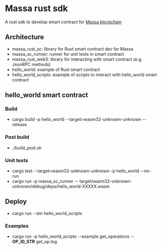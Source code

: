 # Massa rust sdk

A rust sdk to develop smart contract for [Massa blockchain](www.massa.net)

## Architecture

* massa_rust_sc: library for Rust smart contract dev for Massa
* massa_sc_runner: runner for unit tests in smart contract
* massa_rust_web3: library for interacting with smart contract (e.g. JsonRPC methods)
* hello_world: example of Rust smart contract
* hello_world_scripts: example of scripts to interact with hello_world smart contract

## hello_world smart contract

### Build

* cargo build -p hello_world --target=wasm32-unknown-unknown --release

### Post build

* ./build_post.sh

### Unit tests

* cargo test --target=wasm32-unknown-unknown -p hello_world --no-run
* cargo run -p massa_sc_runner -- target/wasm32-unknown-unknown/debug/deps/hello_world-XXXXX.wasm

## Deploy

* cargo run --bin hello_world_scripts

### Examples

* cargo run -p hello_world_scripts --example get_operations -- __OP_ID_STR__ get_op.log
